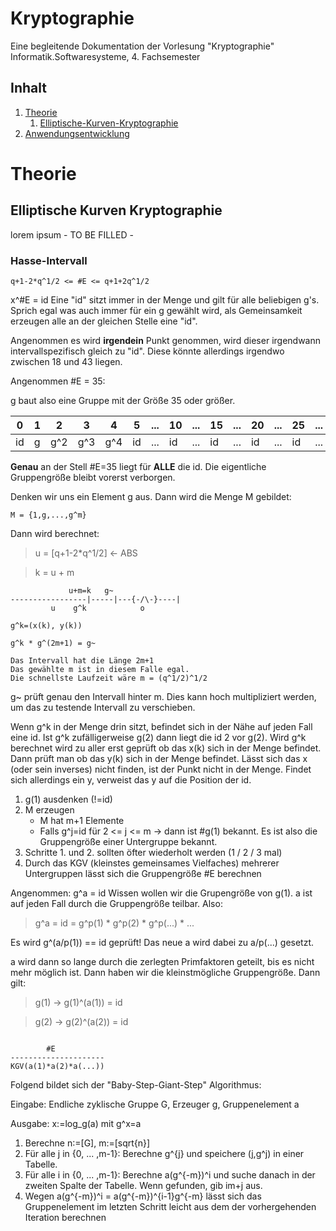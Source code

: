 # Kryptographie

Eine begleitende Dokumentation der Vorlesung "Kryptographie" 
Informatik.Softwaresysteme, 4. Fachsemester 

## Inhalt

1. [Theorie](#Theorie)
	1. [Elliptische-Kurven-Kryptographie](#ElliptischeKurvenKryptographie)
2. [Anwendungsentwicklung](#Anwendungsentwicklung)


# Theorie

## Elliptische Kurven Kryptographie
lorem ipsum - TO BE FILLED -


### Hasse-Intervall

```
q+1-2*q^1/2 <= #E <= q+1+2q^1/2
```

x^#E = id
Eine "id" sitzt immer in der Menge und gilt für alle beliebigen g's. Sprich egal was auch immer für ein g gewählt wird, als Gemeinsamkeit erzeugen alle an der gleichen Stelle eine "id".

Angenommen es wird **irgendein** Punkt genommen, wird dieser irgendwann intervallspezifisch gleich zu "id".
Diese könnte allerdings irgendwo zwischen 18 und 43 liegen.

Angenommen #E = 35:

g baut also eine Gruppe mit der Größe 35 oder größer.

| 0 | 1 | 2 | 3 | 4 | 5 | ... | 10 | ... | 15 | ... | 20 | ... | 25 | ... | 30 | ... | 40 |
| - | - | - | - | - | - | --- | -- | --- | -- | --- | -- | --- | -- | --- | -- | --- | -- |
| id | g | g^2 | g^3 | g^4 | id | ... | id | ... | id | ... | id | ... | id | ... | id | ... | id |

**Genau** an der Stell #E=35 liegt für **ALLE** die id.
Die eigentliche Gruppengröße bleibt vorerst verborgen.

Denken wir uns ein Element g aus. Dann wird die Menge M gebildet:
```
M = {1,g,...,g^m}
```
Dann wird berechnet:
> u = [q+1-2*q^1/2] <- ABS

> k = u + m

```
		     u+m=k   g~
-----------------|-----|---{-/\-}----|
		 u    g^k            o

g^k=(x(k), y(k))

g^k * g^(2m+1) = g~

Das Intervall hat die Länge 2m+1
Das gewählte m ist in diesem Falle egal.
Die schnellste Laufzeit wäre m = (q^1/2)^1/2
```

g~ prüft genau den Intervall hinter m. Dies kann hoch multipliziert werden, um das zu testende Intervall zu verschieben.

Wenn g^k in der Menge drin sitzt, befindet sich in der Nähe auf jeden Fall eine id. Ist g^k zufälligerweise g(2) dann liegt die id 2 vor g(2). Wird g^k berechnet wird zu aller erst geprüft ob das x(k) sich in der Menge befindet. Dann prüft man ob das y(k) sich in der Menge befindet.
Lässt sich das x (oder sein inverses) nicht finden, ist der Punkt nicht in der Menge. Findet sich allerdings ein y, verweist das y auf die Position der id.

1. g(1) ausdenken (!=id)
2. M erzeugen
	- M hat m+1 Elemente
	- Falls g^j=id für 2 <= j <= m -> dann ist #g(1) bekannt. Es ist also die Gruppengröße einer Untergruppe bekannt.
3. Schritte 1. und 2. sollten öfter wiederholt werden (1 / 2 / 3 mal)
4. Durch das KGV (kleinstes gemeinsames Vielfaches) mehrerer Untergruppen lässt sich die Gruppengröße #E berechnen

Angenommen: g^a = id
Wissen wollen wir die Grupengröße von g(1).
a ist auf jeden Fall durch die Gruppengröße teilbar.
Also:

> g^a = id = g^p(1) * g^p(2) * g^p(...) * ...

Es wird g^(a/p(1)) == id geprüft!
Das neue a wird dabei zu a/p(...) gesetzt.

a wird dann so lange durch die zerlegten Primfaktoren geteilt, bis es nicht mehr möglich ist.
Dann haben wir die kleinstmögliche Gruppengröße.
Dann gilt:

> g(1) -> g(1)^(a(1)) = id

> g(2) -> g(2)^(a(2)) = id

```

        #E
---------------------
KGV(a(1)*a(2)*a(...))

```

Folgend bildet sich der "Baby-Step-Giant-Step" Algorithmus:

Eingabe: Endliche zyklische Gruppe G, Erzeuger g, Gruppenelement a

Ausgabe: x:=log_g(a) mit g^x=a

1. Berechne n:=[G], m:=[sqrt{n}]
2. Für alle j in {0, ... ,m-1}: Berechne g^{j} und speichere (j,g^j) in einer Tabelle.
3. Für alle i in {0, ... ,m-1}: Berechne a(g^{-m})^i und suche danach in der zweiten Spalte der Tabelle. Wenn gefunden, gib im+j aus.
4. Wegen a(g^{-m})^i = a(g^{-m})^{i-1}g^{-m} lässt sich das Gruppenelement im letzten Schritt leicht aus dem der vorhergehenden Iteration berechnen
